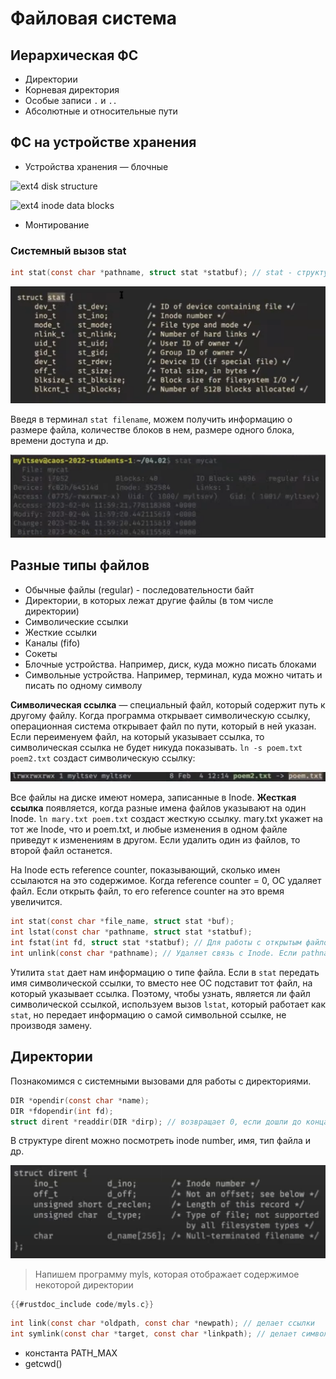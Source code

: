 # Файловая система

## Иерархическая ФС

* Директории
* Корневая директория
* Особые записи `.` и `..`
* Абсолютные и относительные пути

## ФС на устройстве хранения

* Устройства хранения — блочные

![ext4 disk structure](ext4blocks.jpg)

![ext4 inode data blocks](ext4tree.jpg)

* Монтирование

### **Системный вызов stat**

```c
int stat(const char *pathname, struct stat *statbuf); // stat - структура с информацией о файле
```

![image4](images/image4.png)

Введя в терминал `stat filename`, можем получить информацию о размере файла, количестве блоков в нем, размере одного блока, времени доступа и др.

![image5](images/image5.png)

## **Разные типы файлов**

- Обычные файлы (regular) - последовательности байт
- Директории, в которых лежат другие файлы (в том числе директории)
- Символические ссылки
- Жесткие ссылки
- Каналы (fifo)
- Сокеты
- Блочные устройства. Например, диск, куда можно писать блоками
- Символьные устройства. Например, терминал, куда можно читать и писать по одному символу

**Символическая ссылка** — специальный файл, который содержит путь к другому
файлу. Когда программа открывает символическую ссылку, операционная система
открывает файл по пути, который в ней указан. Если
переименуем файл, на который указывает ссылка, то символическая ссылка не будет
никуда показывать. `ln -s poem.txt poem2.txt` создаст символическую ссылку:

![image6](images/image6.png)

Все файлы на диске имеют номера, записанные в Inode. **Жесткая ссылка**
появляется, когда разные имена файлов указывают на один Inode.
`ln mary.txt poem.txt` создаст жесткую ссылку. mary.txt укажет на тот же Inode, что и
poem.txt, и любые изменения в одном файле приведут к изменениям в другом. Если
удалить один из файлов, то второй файл останется.

На Inode есть reference counter, показывающий, сколько имен ссылаются на это
содержимое. Когда reference counter = 0, ОС удаляет файл. Если открыть файл, то
его reference counter на это время увеличится.

```c
int stat(const char *file_name, struct stat *buf);
int lstat(const char *pathname, struct stat *statbuf);
int fstat(int fd, struct stat *statbuf); // Для работы с открытым файлом с помощью файлового дескриптора, а не пути
int unlink(const char *pathname); // Удаляет связь с Inode. Если pathname - последнее имя, которое указывало на Inode, то Inode удалится
```

Утилита `stat` дает нам информацию о типе файла. Если в `stat` передать имя
символической ссылки, то вместо нее ОС подставит тот файл, на который указывает
ссылка. Поэтому, чтобы узнать, является ли файл символической ссылкой,
используем вызов `lstat`, который работает как `stat`, но передает информацию о
самой символьной ссылке, не производя замену.

## **Директории**

Познакомимся с системными вызовами для работы с директориями.

```c
DIR *opendir(const char *name);
DIR *fdopendir(int fd);
struct dirent *readdir(DIR *dirp); // возвращает 0, если дошли до конца директории
```

В структуре dirent можно посмотреть inode number, имя, тип файла и др.

![image7](images/image7.png)

> Напишем программу myls, которая отображает содержимое некоторой директории
> 

```c
{{#rustdoc_include code/myls.c}}
```

```c
int link(const char *oldpath, const char *newpath); // делает ссылки
int symlink(const char *target, const char *linkpath); // делает символические ссылки
```

* константа PATH_MAX
* getcwd()
